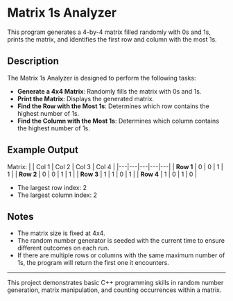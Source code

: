 # Matrix 1s Analyzer

This program generates a 4-by-4 matrix filled randomly with 0s and 1s, prints the matrix, and identifies the first row and column with the most 1s.

## Description

The Matrix 1s Analyzer is designed to perform the following tasks:

- **Generate a 4x4 Matrix**: Randomly fills the matrix with 0s and 1s.
- **Print the Matrix**: Displays the generated matrix.
- **Find the Row with the Most 1s**: Determines which row contains the highest number of 1s.
- **Find the Column with the Most 1s**: Determines which column contains the highest number of 1s.


## Example Output
Matrix:
|     | Col 1 | Col 2 | Col 3 | Col 4 |
|---|---|---|---|---|
| **Row 1** | 0 | 0 | 1 | 1 |
| **Row 2** | 0 | 0 | 1 | 1 |
| **Row 3** | 1 | 1 | 0 | 1 |
| **Row 4** | 1 | 0 | 1 | 0 |

- The largest row index: 2
- The largest column index: 2



## Notes
- The matrix size is fixed at 4x4.
- The random number generator is seeded with the current time to ensure different outcomes on each run.
- If there are multiple rows or columns with the same maximum number of 1s, the program will return the first one it encounters.

---

This project demonstrates basic C++ programming skills in random number generation, matrix manipulation, and counting occurrences within a matrix.
